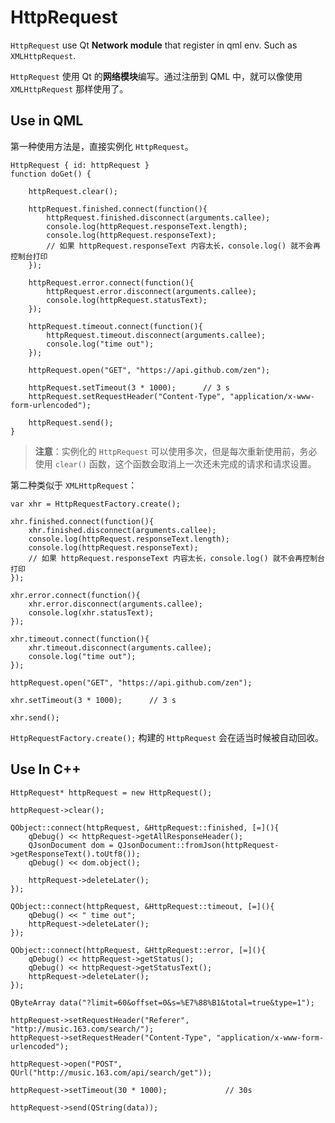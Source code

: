 # HttpRequest

`HttpRequest` use Qt **Network module** that register in qml env. Such as `XMLHttpRequest`.

`HttpRequest` 使用 Qt 的**网络模块**编写。通过注册到 QML 中，就可以像使用 `XMLHttpRequest` 那样使用了。

## Use in QML

第一种使用方法是，直接实例化 `HttpRequest`。

```
HttpRequest { id: httpRequest }
function doGet() {

    httpRequest.clear();

    httpRequest.finished.connect(function(){
        httpRequest.finished.disconnect(arguments.callee);
        console.log(httpRequest.responseText.length);
        console.log(httpRequest.responseText);
        // 如果 httpRequest.responseText 内容太长，console.log() 就不会再控制台打印
    });

    httpRequest.error.connect(function(){
        httpRequest.error.disconnect(arguments.callee);
        console.log(httpRequest.statusText);
    });

    httpRequest.timeout.connect(function(){
        httpRequest.timeout.disconnect(arguments.callee);
        console.log("time out");
    });

    httpRequest.open("GET", "https://api.github.com/zen");

    httpRequest.setTimeout(3 * 1000);      // 3 s
    httpRequest.setRequestHeader("Content-Type", "application/x-www-form-urlencoded");

    httpRequest.send();
}
```

> **注意**：实例化的 `HttpRequest` 可以使用多次，但是每次重新使用前，务必使用 `clear()` 函数，这个函数会取消上一次还未完成的请求和请求设置。

第二种类似于 `XMLHttpRequest`：

```
var xhr = HttpRequestFactory.create();

xhr.finished.connect(function(){
    xhr.finished.disconnect(arguments.callee);
    console.log(httpRequest.responseText.length);
    console.log(httpRequest.responseText);
    // 如果 httpRequest.responseText 内容太长，console.log() 就不会再控制台打印
});

xhr.error.connect(function(){
    xhr.error.disconnect(arguments.callee);
    console.log(xhr.statusText);
});

xhr.timeout.connect(function(){
    xhr.timeout.disconnect(arguments.callee);
    console.log("time out");
});

httpRequest.open("GET", "https://api.github.com/zen");

xhr.setTimeout(3 * 1000);      // 3 s

xhr.send();
```

`HttpRequestFactory.create();` 构建的 `HttpRequest` 会在适当时候被自动回收。

## Use In C++

```
HttpRequest* httpRequest = new HttpRequest();

httpRequest->clear();

QObject::connect(httpRequest, &HttpRequest::finished, [=](){
    qDebug() << httpRequest->getAllResponseHeader();
    QJsonDocument dom = QJsonDocument::fromJson(httpRequest->getResponseText().toUtf8());
    qDebug() << dom.object();

    httpRequest->deleteLater();
});

QObject::connect(httpRequest, &HttpRequest::timeout, [=](){
    qDebug() << " time out";
    httpRequest->deleteLater();
});

QObject::connect(httpRequest, &HttpRequest::error, [=](){
    qDebug() << httpRequest->getStatus();
    qDebug() << httpRequest->getStatusText();
    httpRequest->deleteLater();
});

QByteArray data("?limit=60&offset=0&s=%E7%88%B1&total=true&type=1");

httpRequest->setRequestHeader("Referer", "http://music.163.com/search/");
httpRequest->setRequestHeader("Content-Type", "application/x-www-form-urlencoded");

httpRequest->open("POST", QUrl("http://music.163.com/api/search/get"));

httpRequest->setTimeout(30 * 1000);             // 30s

httpRequest->send(QString(data));
```

